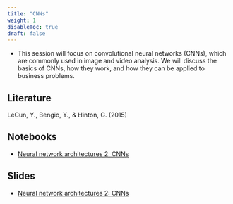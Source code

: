 ```yaml
---
title: "CNNs"
weight: 1
disableToc: true
draft: false
---
```



* This session will focus on convolutional neural networks (CNNs), which are commonly used in image and video analysis. We will discuss the basics of CNNs, how they work, and how they can be applied to business problems.

## Literature

LeCun, Y., Bengio, Y., & Hinton, G. (2015)

   
## Notebooks

* [Neural network architectures 2: CNNs](https://colab.research.google.com/github/aaubs/ds-master/blob/main/notebooks/CNN_lecture.ipynb)

## Slides

* [Neural network architectures 2: CNNs](https://aaubs.github.io/ds-master/slides/M4_3_CNN_lecture.pdf)




